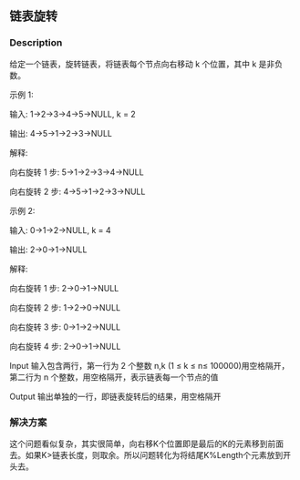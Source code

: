 ## 链表旋转
### Description

给定一个链表，旋转链表，将链表每个节点向右移动 k 个位置，其中 k 是非负数。

示例 1:

输入: 1->2->3->4->5->NULL, k = 2

输出: 4->5->1->2->3->NULL

解释:

向右旋转 1 步: 5->1->2->3->4->NULL

向右旋转 2 步: 4->5->1->2->3->NULL

示例 2:

输入: 0->1->2->NULL, k = 4

输出: 2->0->1->NULL

解释:

向右旋转 1 步: 2->0->1->NULL

向右旋转 2 步: 1->2->0->NULL

向右旋转 3 步: 0->1->2->NULL

向右旋转 4 步: 2->0->1->NULL

Input
输入包含两行，第一行为 2 个整数 n,k (1 ≤ k ≤ n≤ 100000)用空格隔开，第二行为 n 个整数，用空格隔开，表示链表每一个节点的值

Output
输出单独的一行，即链表旋转后的结果，用空格隔开

### 解决方案
这个问题看似复杂，其实很简单，向右移K个位置即是最后的K的元素移到前面去。如果K>链表长度，则取余。所以问题转化为将结尾K%Length个元素放到开头去。